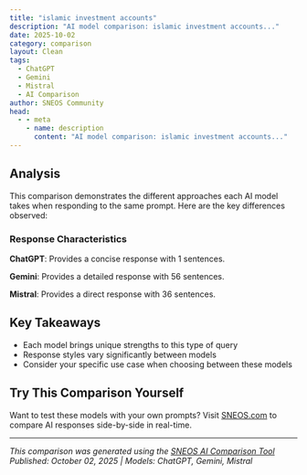 ```yaml
---
title: "islamic investment accounts"
description: "AI model comparison: islamic investment accounts..."
date: 2025-10-02
category: comparison
layout: Clean
tags:
  - ChatGPT
  - Gemini
  - Mistral
  - AI Comparison
author: SNEOS Community
head:
  - - meta
    - name: description
      content: "AI model comparison: islamic investment accounts..."
---
```


<ChatComparison
  title="islamic investment accounts"
  prompt="islamic investment accounts"
  :responses='{
    "ChatGPT": "Error calling OpenAI API.",
    "Gemini": "Islamic investment accounts, also known as Sharia-compliant investment accounts, are investment vehicles designed to adhere to the principles of Islamic finance. These principles are derived from the Quran and the Sunnah (teachings and practices of Prophet Muhammad). Here\u0027s a breakdown of key aspects:\n\n**Core Principles of Islamic Finance:**\n\n*   **Prohibition of Riba (Interest):**  Islam prohibits earning or paying interest. This is a fundamental principle.  Instead of interest, Islamic finance relies on profit-sharing, leasing, and other models.\n*   **Prohibition of Gharar (Excessive Uncertainty/Speculation):**  Transactions should be clear and transparent, with no excessive speculation or ambiguity. This aims to prevent unfair advantage or exploitation.\n*   **Prohibition of Maysir (Gambling):**  Contracts resembling gambling or games of chance are forbidden.\n*   **Ethical and Socially Responsible Investing:**  Investments should be in ethical and socially responsible businesses. This excludes investments in industries like alcohol, gambling, tobacco, pork, weapons manufacturing (in some interpretations), and businesses that deal primarily with interest.\n*   **Asset-Based Finance:**  Financial transactions should be linked to real assets or economic activity. This avoids purely speculative transactions.\n*   **Risk Sharing:**  Risk and reward should be shared equitably between parties involved in a transaction.\n\n**Types of Islamic Investment Accounts:**\n\nHere are some common types of Sharia-compliant investment accounts:\n\n*   **Mudarabah:** A partnership where one party (the investor) provides capital, and the other party (the manager) provides expertise and manages the investment. Profits are shared according to a pre-agreed ratio, and losses are borne by the investor (unless the loss is due to the manager\u0027s negligence or misconduct).\n*   **Musharakah:** A joint venture where all parties contribute capital and share in the profits and losses according to a pre-agreed ratio.  This is often used for project financing.\n*   **Murabahah:**  A cost-plus financing arrangement where the financial institution purchases an asset and sells it to the customer at a pre-determined price, which includes a profit margin.  The customer then pays for the asset in installments. This is commonly used for home and car financing.\n*   **Ijara:** A leasing agreement where the financial institution purchases an asset and leases it to the customer for a fixed period. The customer pays rent, and ownership of the asset remains with the financial institution.  At the end of the lease, the customer may have the option to purchase the asset.\n*   **Sukuk (Islamic Bonds):**  Certificates that represent ownership in an underlying asset or project.  Sukuk holders receive a share of the profits generated by the asset, rather than interest payments.  These can be used to finance various projects, from infrastructure to real estate.\n*   **Islamic Mutual Funds:** Funds that invest in Sharia-compliant stocks, Sukuk, and other assets. These funds are overseen by a Sharia board to ensure compliance with Islamic principles.\n*   **Islamic Stocks:** Stocks of companies that comply with Sharia principles. To be considered Sharia-compliant, a company must meet certain criteria, such as having a low debt-to-equity ratio and not being involved in prohibited industries.\n*   **Commodity Murabahah:** A transaction involving the sale and repurchase of commodities to facilitate financing. It involves buying a commodity and immediately selling it at a marked-up price for deferred payment.  This is a controversial method, as some scholars argue it can be a way to circumvent the prohibition of Riba.\n*   **Takaful:** Islamic insurance based on the principles of mutual assistance and risk sharing. Participants contribute to a fund, and if one participant suffers a loss, they are compensated from the fund.\n\n**Key Considerations When Choosing an Islamic Investment Account:**\n\n*   **Sharia Compliance:**  Ensure the account is certified and regularly audited by a reputable Sharia board.  Understand the specific Sharia principles used in the account.\n*   **Investment Strategy:**  Understand the investment strategy and the types of assets the account invests in. Consider your risk tolerance and investment goals.\n*   **Fees and Charges:**  Be aware of all fees and charges associated with the account, including management fees, transaction fees, and any other charges.\n*   **Liquidity:**  Check the liquidity of the account and how easily you can access your funds.\n*   **Reputation of the Institution:**  Choose a reputable financial institution with a proven track record in Islamic finance.\n*   **Transparency:**  Ensure the account provides transparent information about its investments and performance.\n*   **Regulatory Oversight:**  Confirm that the institution is subject to appropriate regulatory oversight.\n\n**Where to Find Islamic Investment Accounts:**\n\n*   **Islamic Banks:** Banks that operate exclusively according to Sharia principles.\n*   **Conventional Banks with Islamic Banking Windows:**  Conventional banks that offer Sharia-compliant products and services alongside their conventional offerings.\n*   **Online Investment Platforms:** Some online platforms specialize in Sharia-compliant investments.\n*   **Financial Advisors:**  Consult with a financial advisor who specializes in Islamic finance.\n\n**Important Notes:**\n\n*   **Interpretations Vary:**  There are different interpretations of Sharia principles, and Sharia boards may have differing opinions on the permissibility of certain investments or financial instruments.\n*   **Due Diligence is Crucial:**  It\u0027s essential to conduct thorough research and due diligence before investing in any Islamic investment account.\n*   **Not a Guarantee of Higher Returns:** Sharia-compliant investing does not guarantee higher returns than conventional investing.\n*   **Complexity:** Some Islamic financial products can be complex. It\u0027s vital to understand the structure and risks involved before investing.\n\nThis information is for general knowledge purposes only and does not constitute financial advice.  Consult with a qualified financial advisor before making any investment decisions. You should also consult with a knowledgeable Islamic scholar to ensure the products align with your personal beliefs.\n",
    "Mistral": "Islamic investment accounts are financial products designed to comply with Islamic law (Shariah), which prohibits interest (riba) and emphasizes ethical and socially responsible investing. These accounts are structured to avoid activities that are considered haram (forbidden) and to promote activities that are halal (permissible). Here are some key features and types of Islamic investment accounts:\n\n### Key Features:\n1. **No Interest (Riba)**: Islamic investment accounts do not involve the payment or receipt of interest. Instead, they focus on profit-sharing and other Shariah-compliant financial instruments.\n2. **Ethical Investing**: Investments are screened to ensure they do not involve businesses that are considered haram, such as alcohol, gambling, pork products, and conventional financial services.\n3. **Profit and Loss Sharing**: Investors share in the profits and losses of the investment, aligning their interests with the performance of the underlying assets.\n4. **Transparency**: There is a strong emphasis on transparency and fairness in all financial transactions.\n\n### Types of Islamic Investment Accounts:\n1. **Mudaraba**:\n   - **Description**: A partnership where one party provides the capital (rabb-ul-mal) and the other party manages the investment (mudarib).\n   - **Profit Sharing**: Profits are shared according to a pre-agreed ratio, while losses are borne by the capital provider.\n\n2. **Musharaka**:\n   - **Description**: A joint venture where both parties contribute capital and share in the management and profits of the investment.\n   - **Profit and Loss Sharing**: Profits and losses are shared according to the capital contribution of each party.\n\n3. **Ijara**:\n   - **Description**: A leasing arrangement where the bank purchases an asset and leases it to the customer for a fixed rental fee.\n   - **Ownership**: The bank retains ownership of the asset, and the customer pays rent for its use.\n\n4. **Sukuk**:\n   - **Description**: Islamic bonds that represent ownership in an asset or project.\n   - **Returns**: Investors receive a share of the profits generated by the underlying asset or project.\n\n5. **Murabaha**:\n   - **Description**: A cost-plus financing arrangement where the bank purchases an asset and sells it to the customer at a marked-up price, payable in installments.\n   - **Profit Margin**: The bank earns a profit margin on the sale price.\n\n6. **Istisna**:\n   - **Description**: A contract for the manufacture or construction of an asset, where the bank finances the project and the customer pays in installments.\n   - **Payment**: Payments are made as the project progresses or upon completion.\n\n### Benefits:\n- **Ethical Compliance**: Ensures that investments are in line with Islamic principles.\n- **Risk Sharing**: Promotes a more equitable distribution of risk and reward.\n- **Community Benefit**: Often supports projects and businesses that have a positive impact on the community.\n\n### Considerations:\n- **Complexity**: Some Islamic investment products can be more complex than conventional ones.\n- **Availability**: Not all financial institutions offer Islamic investment accounts, so availability may be limited.\n- **Regulation**: Ensure that the financial institution offering the account is compliant with Shariah principles and is regulated by a reputable authority.\n\nIslamic investment accounts provide a way for Muslims to invest in a manner that aligns with their religious beliefs, while also promoting ethical and socially responsible investing."
  }'
  published-date="08:59"
/>

## Analysis

This comparison demonstrates the different approaches each AI model takes when responding to the same prompt. Here are the key differences observed:

### Response Characteristics

**ChatGPT**: Provides a concise response with 1 sentences. 

**Gemini**: Provides a detailed response with 56 sentences. 

**Mistral**: Provides a direct response with 36 sentences. 

## Key Takeaways

- Each model brings unique strengths to this type of query
- Response styles vary significantly between models
- Consider your specific use case when choosing between these models

## Try This Comparison Yourself

Want to test these models with your own prompts? Visit [SNEOS.com](https://sneos.com) to compare AI responses side-by-side in real-time.

---

*This comparison was generated using the [SNEOS AI Comparison Tool](https://sneos.com)*
*Published: October 02, 2025 | Models: ChatGPT, Gemini, Mistral*

